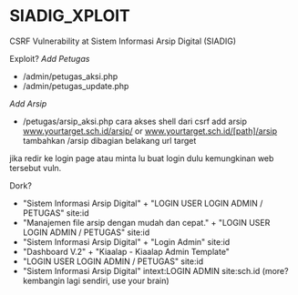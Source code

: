 # SIADIG_XPLOIT
CSRF Vulnerability at Sistem Informasi Arsip Digital (SIADIG)

Exploit?
*Add Petugas*
- /admin/petugas_aksi.php
- /admin/petugas_update.php

*Add Arsip*
- /petugas/arsip_aksi.php
cara akses shell dari csrf add arsip
www.yourtarget.sch.id/arsip/
or
www.yourtarget.sch.id/[path]/arsip
tambahkan /arsip dibagian belakang url target

jika redir ke login page atau minta lu buat login dulu kemungkinan
web tersebut vuln.

Dork?
- "Sistem Informasi Arsip Digital" + "LOGIN USER LOGIN ADMIN / PETUGAS" site:id
- "Manajemen file arsip dengan mudah dan cepat." + "LOGIN USER LOGIN ADMIN / PETUGAS" site:id
- "Sistem Informasi Arsip Digital" + "Login Admin" site:id
- "Dashboard V.2" + "Kiaalap - Kiaalap Admin Template"
- "LOGIN USER LOGIN ADMIN / PETUGAS" site:id
- "Sistem Informasi Arsip Digital" intext:LOGIN ADMIN site:sch.id
(more? kembangin lagi sendiri, use your brain)
